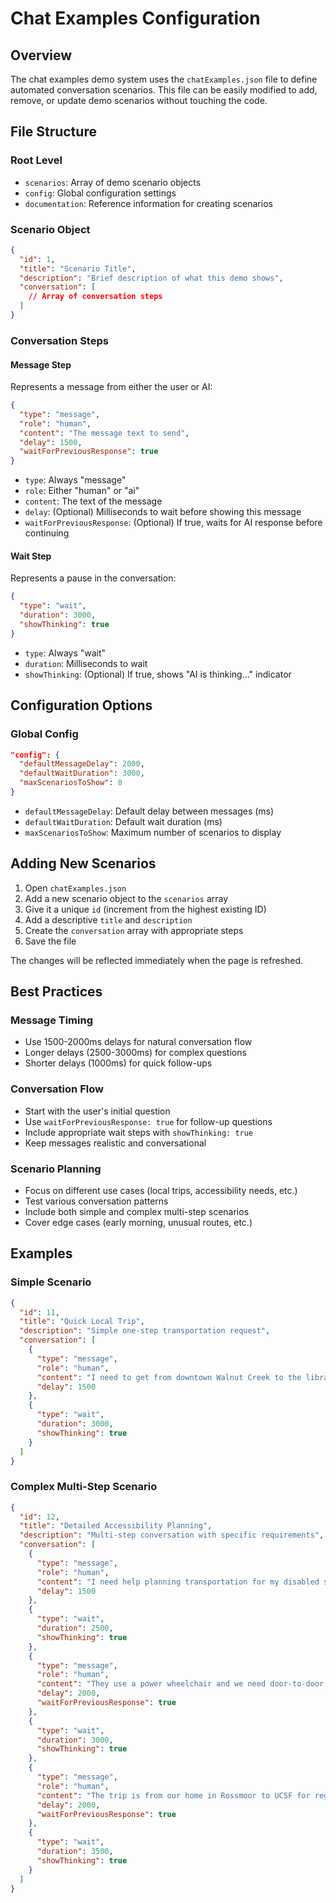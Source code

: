 # Chat Examples Configuration

## Overview

The chat examples demo system uses the `chatExamples.json` file to define automated conversation scenarios. This file can be easily modified to add, remove, or update demo scenarios without touching the code.

## File Structure

### Root Level
- `scenarios`: Array of demo scenario objects
- `config`: Global configuration settings
- `documentation`: Reference information for creating scenarios

### Scenario Object
```json
{
  "id": 1,
  "title": "Scenario Title",
  "description": "Brief description of what this demo shows",
  "conversation": [
    // Array of conversation steps
  ]
}
```

### Conversation Steps

#### Message Step
Represents a message from either the user or AI:
```json
{
  "type": "message",
  "role": "human",
  "content": "The message text to send",
  "delay": 1500,
  "waitForPreviousResponse": true
}
```

- `type`: Always "message"
- `role`: Either "human" or "ai"
- `content`: The text of the message
- `delay`: (Optional) Milliseconds to wait before showing this message
- `waitForPreviousResponse`: (Optional) If true, waits for AI response before continuing

#### Wait Step
Represents a pause in the conversation:
```json
{
  "type": "wait",
  "duration": 3000,
  "showThinking": true
}
```

- `type`: Always "wait"
- `duration`: Milliseconds to wait
- `showThinking`: (Optional) If true, shows "AI is thinking..." indicator

## Configuration Options

### Global Config
```json
"config": {
  "defaultMessageDelay": 2000,
  "defaultWaitDuration": 3000,
  "maxScenariosToShow": 8
}
```

- `defaultMessageDelay`: Default delay between messages (ms)
- `defaultWaitDuration`: Default wait duration (ms)
- `maxScenariosToShow`: Maximum number of scenarios to display

## Adding New Scenarios

1. Open `chatExamples.json`
2. Add a new scenario object to the `scenarios` array
3. Give it a unique `id` (increment from the highest existing ID)
4. Add a descriptive `title` and `description`
5. Create the `conversation` array with appropriate steps
6. Save the file

The changes will be reflected immediately when the page is refreshed.

## Best Practices

### Message Timing
- Use 1500-2000ms delays for natural conversation flow
- Longer delays (2500-3000ms) for complex questions
- Shorter delays (1000ms) for quick follow-ups

### Conversation Flow
- Start with the user's initial question
- Use `waitForPreviousResponse: true` for follow-up questions
- Include appropriate wait steps with `showThinking: true`
- Keep messages realistic and conversational

### Scenario Planning
- Focus on different use cases (local trips, accessibility needs, etc.)
- Test various conversation patterns
- Include both simple and complex multi-step scenarios
- Cover edge cases (early morning, unusual routes, etc.)

## Examples

### Simple Scenario
```json
{
  "id": 11,
  "title": "Quick Local Trip",
  "description": "Simple one-step transportation request",
  "conversation": [
    {
      "type": "message",
      "role": "human",
      "content": "I need to get from downtown Walnut Creek to the library",
      "delay": 1500
    },
    {
      "type": "wait",
      "duration": 3000,
      "showThinking": true
    }
  ]
}
```

### Complex Multi-Step Scenario
```json
{
  "id": 12,
  "title": "Detailed Accessibility Planning",
  "description": "Multi-step conversation with specific requirements",
  "conversation": [
    {
      "type": "message",
      "role": "human",
      "content": "I need help planning transportation for my disabled spouse",
      "delay": 1500
    },
    {
      "type": "wait",
      "duration": 2500,
      "showThinking": true
    },
    {
      "type": "message",
      "role": "human",
      "content": "They use a power wheelchair and we need door-to-door service",
      "delay": 2000,
      "waitForPreviousResponse": true
    },
    {
      "type": "wait",
      "duration": 3000,
      "showThinking": true
    },
    {
      "type": "message",
      "role": "human",
      "content": "The trip is from our home in Rossmoor to UCSF for regular medical treatments",
      "delay": 2000,
      "waitForPreviousResponse": true
    },
    {
      "type": "wait",
      "duration": 3500,
      "showThinking": true
    }
  ]
}
```